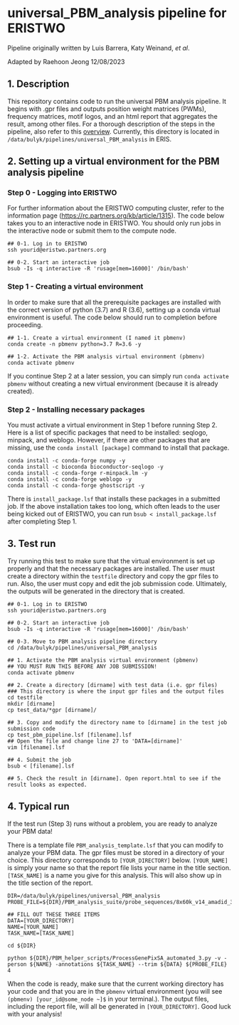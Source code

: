 # universal_PBM_analysis pipeline for ERISTWO

Pipeline originally written by Luis Barrera, Katy Weinand, _et al_.

Adapted by Raehoon Jeong 12/08/2023

## 1. Description
This repository contains code to run the universal PBM analysis pipeline. It begins with .gpr files and outputs position weight matrices (PWMs), frequency matrices, motif logos, and an html report that aggregates the result, among other files. For a thorough description of the steps in the pipeline, also refer to this [overview](https://github.com/BulykLab/universal_PBM_analysis/blob/main/Overview.md). Currently, this directory is located in `/data/bulyk/pipelines/universal_PBM_analysis` in ERIS.


## 2. Setting up a virtual environment for the PBM analysis pipeline

### Step 0 - Logging into ERISTWO
For further information about the ERISTWO computing cluster, refer to the information page (https://rc.partners.org/kb/article/1315). The code below takes you to an interactive node in ERISTWO. You should only run jobs in the interactive node or submit them to the compute node.

```
## 0-1. Log in to ERISTWO
ssh yourid@eristwo.partners.org

## 0-2. Start an interactive job
bsub -Is -q interactive -R 'rusage[mem=16000]' /bin/bash'
```

### Step 1 - Creating a virtual environment
In order to make sure that all the prerequisite packages are installed with the correct version of python (3.7) and R (3.6), setting up a conda virtual environment is useful. The code below should run to completion before proceeding.

```
## 1-1. Create a virtual environment (I named it pbmenv)
conda create -n pbmenv python=3.7 R=3.6 -y

## 1-2. Activate the PBM analysis virtual environment (pbmenv)
conda activate pbmenv
```

If you continue Step 2 at a later session, you can simply run `conda activate pbmenv` without creating a new virtual environment (because it is already created).

### Step 2 - Installing necessary packages
You must activate a virtual environment in Step 1 before running Step 2. Here is a list of specific packages that need to be installed: seqlogo, minpack, and weblogo. However, if there are other packages that are missing, use the `conda install [package]` command to install that package.

```
conda install -c conda-forge numpy -y
conda install -c bioconda bioconductor-seqlogo -y
conda install -c conda-forge r-minpack.lm -y
conda install -c conda-forge weblogo -y
conda install -c conda-forge ghostscript -y
```

There is `install_package.lsf` that installs these packages in a submitted job. If the above installation takes too long, which often leads to the user being kicked out of ERISTWO, you can run `bsub < install_package.lsf` after completing Step 1.

## 3. Test run
Try running this test to make sure that the virtual environment is set up properly and that the necessary packages are installed. The user must create a directory within the `testfile` directory and copy the gpr files to run. Also, the user must copy and edit the job submission code. Ultimately, the outputs will be generated in the directory that is created.

```
## 0-1. Log in to ERISTWO
ssh yourid@eristwo.partners.org

## 0-2. Start an interactive job
bsub -Is -q interactive -R 'rusage[mem=16000]' /bin/bash'

## 0-3. Move to PBM analysis pipeline directory
cd /data/bulyk/pipelines/universal_PBM_analysis

## 1. Activate the PBM analysis virtual environment (pbmenv)
## YOU MUST RUN THIS BEFORE ANY JOB SUBMISSION!
conda activate pbmenv

## 2. Create a directory [dirname] with test data (i.e. gpr files)
### This directory is where the input gpr files and the output files 
cd testfile 
mkdir [dirname]
cp test_data/*gpr [dirname]/

## 3. Copy and modify the directory name to [dirname] in the test job submission code
cp test_pbm_pipeline.lsf [filename].lsf
## Open the file and change line 27 to 'DATA=[dirname]'
vim [filename].lsf

## 4. Submit the job
bsub < [filename].lsf

## 5. Check the result in [dirname]. Open report.html to see if the result looks as expected.
```

## 4. Typical run
If the test run (Step 3) runs without a problem, you are ready to analyze your PBM data!

There is a template file `PBM_analysis_template.lsf` that you can modify to analyze your PBM data. The gpr files must be stored in a directory of your choice. This directory corresponds to `[YOUR_DIRECTORY]` below. `[YOUR_NAME]` is simply your name so that the report file lists your name in the title section. `[TASK_NAME]` is a name you give for this analysis. This will also show up in the title section of the report. 

```
DIR=/data/bulyk/pipelines/universal_PBM_analysis
PROBE_FILE=${DIR}/PBM_analysis_suite/probe_sequences/8x60k_v14_amadid_30265_analysis.txt

## FILL OUT THESE THREE ITEMS
DATA=[YOUR_DIRECTORY]
NAME=[YOUR_NAME]
TASK_NAME=[TASK_NAME]

cd ${DIR}

python ${DIR}/PBM_helper_scripts/ProcessGenePixSA_automated_3.py -v -person ${NAME} -annotations ${TASK_NAME} --trim ${DATA} ${PROBE_FILE} 4
```

When the code is ready, make sure that the current working directory has your code and that you are in the `pbmenv` virtual environment (you will see `(pbmenv) [your_id@some_node ~]$` in your terminal.). The output files, including the report file, will all be generated in `[YOUR_DIRECTORY]`. Good luck with your analysis!
